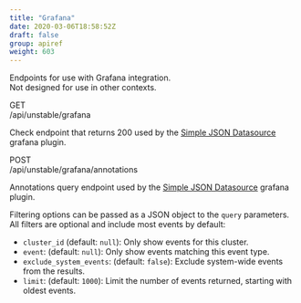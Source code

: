 ```yaml
---
title: "Grafana"
date: 2020-03-06T18:58:52Z
draft: false
group: apiref
weight: 603
---
```

<!-- markdownlint-disable MD033 -->

Endpoints for use with Grafana integration.  
Not designed for use in other contexts.

<div class="rest">
  <div class="method get">GET</div>
  <div class="url get">/api/unstable/grafana</div>
  <div class="desc get rtl"></div>
</div>

Check endpoint that returns 200 used by the
[Simple JSON Datasource](https://grafana.com/plugins/grafana-simple-json-datasource)
grafana plugin.

<div class="rest">
  <div class="method post">POST</div>
  <div class="url post">/api/unstable/grafana/annotations</div>
  <div class="desc post rtl"></div>
</div>

Annotations query endpoint used by the
[Simple JSON Datasource](https://grafana.com/plugins/grafana-simple-json-datasource)
grafana plugin.

Filtering options can be passed as a JSON object to the `query` parameters.  
All filters are optional and include most events by default:

* `cluster_id` (default: `null`): Only show events for this cluster.
* `event`: (default: `null`): Only show events matching this event type.
* `exclude_system_events`: (default: `false`): Exclude system-wide events from the results.
* `limit`: (default: `1000`): Limit the number of events returned, starting with oldest events.
